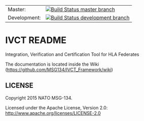 |      |      |
| ---- | ---- |
| Master: | [![Build Status master branch](https://travis-ci.org/MSG134/IVCT_Framework.svg?branch=master)](https://travis-ci.org/MSG134/IVCT_Framework) |
| Development: | [![Build Status development branch](https://travis-ci.org/MSG134/IVCT_Framework.svg?branch=development)](https://travis-ci.org/MSG134/IVCT_Framework) |


# IVCT README

Integration, Verification and Certification Tool for HLA Federates

The documentation is located inside the Wiki (https://github.com/MSG134/IVCT_Framework/wiki)

LICENSE
------------

Copyright 2015 NATO MSG-134.

Licensed under the Apache License, Version 2.0: http://www.apache.org/licenses/LICENSE-2.0
